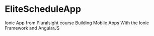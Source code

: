 # EliteScheduleApp
Ionic App from Pluralsight course Building Mobile Apps With the Ionic Framework and AngularJS
